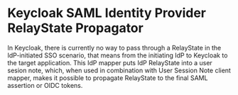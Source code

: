 # Keycloak SAML Identity Provider RelayState Propagator

In Keycloak, there is currently no way to pass through a RelayState in the IdP-initiated SSO scenario, that means from the initiating IdP to Keycloak to the target application. This IdP mapper puts IdP RelayState into a user sesion note, which, when used in combination with User Session Note client mapper, makes it possible to propagate RelayState to the final SAML assertion or OIDC tokens.

